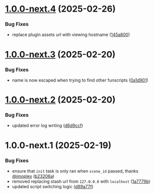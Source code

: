 # [1.0.0-next.4](github.com/blackx69/StashInteractiveTools/compare/v1.0.0-next.3...v1.0.0-next.4) (2025-02-26)


### Bug Fixes

* replace plugin assets url with viewing hostname ([145a800](github.com/blackx69/StashInteractiveTools/commit/145a800521e987ea87d18c5547e8154092cc130a))

# [1.0.0-next.3](github.com/blackx69/StashInteractiveTools/compare/v1.0.0-next.2...v1.0.0-next.3) (2025-02-20)


### Bug Fixes

* name is now escaped when trying to find other funscripts ([0a1d901](github.com/blackx69/StashInteractiveTools/commit/0a1d901ddf6feff3bb2ade74535a49aa0dcb4083))

# [1.0.0-next.2](github.com/blackx69/StashInteractiveTools/compare/v1.0.0-next.1...v1.0.0-next.2) (2025-02-20)


### Bug Fixes

* updated error log writing ([d6d9ccf](github.com/blackx69/StashInteractiveTools/commit/d6d9ccf11392dd23adf235f214a7d0fb2f8085cd))

# 1.0.0-next.1 (2025-02-19)


### Bug Fixes

* ensure that `init` task is only ran when `scene_id` passed, thanks [@imoplex](github.com/imoplex) ([b23206a](github.com/blackx69/StashInteractiveTools/commit/b23206aa646c76a180e7078f80554d9f90c396e8))
* removed replacing stash url from `127.0.0.0` with `localhost` ([1a7779b](github.com/blackx69/StashInteractiveTools/commit/1a7779b27abedc6407b05747e398fd25bda4cc13))
* updated script switching logic ([d89a77f](github.com/blackx69/StashInteractiveTools/commit/d89a77ffaca777d934f8742c1bbba4b61de288c7))
